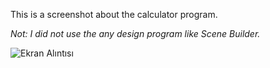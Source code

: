 This is a screenshot about the calculator program.

*Not: I did not use the any design program like Scene Builder.*

![Ekran Alıntısı](https://user-images.githubusercontent.com/64808380/110316036-3238fd00-801b-11eb-90ac-dd5629016d9a.PNG)
